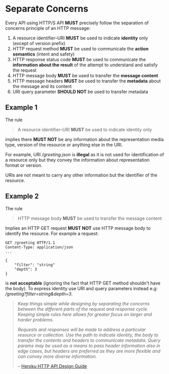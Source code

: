 # Separate Concerns

Every API using HTTP/S API **MUST** precisely follow the separation of concerns principle of an HTTP message:

1. A resource identifier–URI **MUST** be used to indicate **identity** only (except of version prefix)
1. HTTP request method **MUST** be used to communicate the **action semantics** (intent and safety)
1. HTTP response status code **MUST** be used to communicate the **information about the result** of the attempt to understand and satisfy the request
1. HTTP message body **MUST** be used to transfer the **message content**
1. HTTP message headers **MUST** be used to transfer the **metadata** about the message and its content
1. URI query parameter **SHOULD NOT** be used to transfer metadata

## Example 1
The rule

> A resource identifier–URI **MUST** be used to indicate identity only

implies there **MUST NOT** be any information about the representation media type, version of the resource or anything else in the URI.

For example, URI */greeting.json* is **illegal** as it is not used for identification of a resource only but they convey the information about representation format or version.

URIs are not meant to carry any other information but the identifier of the resource.

## Example 2
The rule

> HTTP message body **MUST** be used to transfer the message content

Implies an HTTP GET request **MUST NOT** use HTTP message body to identify the resource. For example a request:

    GET /greeting HTTP/1.1
    Content-Type: application/json
    ...
  
    {
        "filter": "string"
        "depth": 3
    }

is **not acceptable** (ignoring the fact that HTTP GET method shouldn't have the body). To express identity use URI and query parameters instead e.g: */greeting?filter=string&depth=3*.



>*Keep things simple while designing by separating the concerns between the different parts of the request and response cycle. Keeping simple rules here allows for greater focus on larger and harder problems.*  
>
>*Requests and responses will be made to address a particular resource or collection. Use the path to indicate identity, the body to transfer the contents and headers to communicate metadata. Query params may be used as a means to pass header information also in edge cases, but headers are preferred as they are more flexible and can convey more diverse information.* 
>  
>– [Heroku HTTP API Design Guide](https://geemus.gitbooks.io/http-api-design/content/en/foundations/separate-concerns.html)


